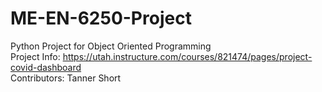# ME-EN-6250-Project
Python Project for Object Oriented Programming  
Project Info: https://utah.instructure.com/courses/821474/pages/project-covid-dashboard  
Contributors: Tanner Short
